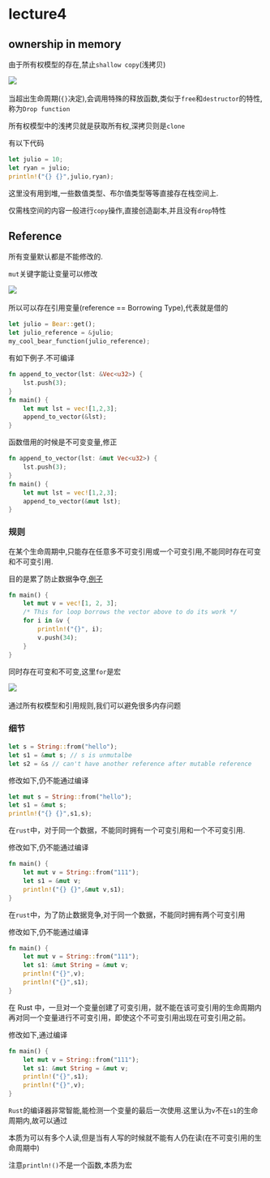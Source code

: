 # lecture4

## ownership in memory

由于所有权模型的存在,禁止`shallow copy`(浅拷贝)

![](..\..\pic\2021\lecture4\1.jpg)

当超出生命周期(`{}`决定),会调用特殊的释放函数,类似于`free`和`destructor`的特性,称为`Drop function`

所有权模型中的浅拷贝就是获取所有权,深拷贝则是`clone`

有以下代码

```rust
let julio = 10;
let ryan = julio;
println!("{} {}",julio,ryan);
```

这里没有用到堆,一些数值类型、布尔值类型等等直接存在栈空间上.

仅需栈空间的内容一般进行`copy`操作,直接创造副本,并且没有`drop`特性

## Reference

所有变量默认都是不能修改的.

`mut`关键字能让变量可以修改

![](..\..\pic\2021\lecture4\2.jpg)

所以可以存在引用变量(reference == Borrowing Type),代表就是借的

```rust
let julio = Bear::get(); 
let julio_reference = &julio;
my_cool_bear_function(julio_reference);
```

有如下例子.不可编译

```rust
fn append_to_vector(lst: &Vec<u32>) { 
    lst.push(3); 
} 
fn main() {
    let mut lst = vec![1,2,3];
    append_to_vector(&lst);
}
```

函数借用的时候是不可变变量,修正

```rust
fn append_to_vector(lst: &mut Vec<u32>) { 
    lst.push(3); 
} 
fn main() {
    let mut lst = vec![1,2,3];
    append_to_vector(&mut lst);
}
```

### 规则

在某个生命周期中,只能存在任意多不可变引用或一个可变引用,不能同时存在可变和不可变引用.

目的是累了防止数据争夺,[例子](https://play.rust-lang.org/?version=stable&mode=debug&edition=2018&gist=64d8e83cbbd5429621e345157e857ea1)

```rust
fn main() {
    let mut v = vec![1, 2, 3];
    /* This for loop borrows the vector above to do its work */    
    for i in &v { 
        println!("{}", i);
        v.push(34);
    }
}
```

同时存在可变和不可变,这里`for`是宏

![](..\..\pic\2021\lecture4\3.jpg)

通过所有权模型和引用规则,我们可以避免很多内存问题

### 细节

```rust
let s = String::from("hello");
let s1 = &mut s; // s is unmutalbe
let s2 = &s // can't have another reference after mutable reference
```

修改如下,仍不能通过编译

```rust
let mut s = String::from("hello");
let s1 = &mut s;
println!("{} {}",s1,s);
```

在`rust`中，对于同一个数据，不能同时拥有一个可变引用和一个不可变引用.

修改如下,仍不能通过编译

```rust
fn main() {
    let mut v = String::from("111");
    let s1 = &mut v;
    println!("{} {}",&mut v,s1);
}
```

在`rust`中，为了防止数据竞争,对于同一个数据，不能同时拥有两个可变引用

修改如下,仍不能通过编译

```rust
fn main() {
    let mut v = String::from("111");
    let s1: &mut String = &mut v;
    println!("{}",v);
    println!("{}",s1);
}

```

在 Rust 中，一旦对一个变量创建了可变引用，就不能在该可变引用的生命周期内再对同一个变量进行不可变引用，即使这个不可变引用出现在可变引用之前。

修改如下,通过编译

```rust
fn main() {
    let mut v = String::from("111");
    let s1: &mut String = &mut v;
    println!("{}",s1);
    println!("{}",v);
}

```

`Rust`的编译器非常智能,能检测一个变量的最后一次使用.这里认为`v`不在`s1`的生命周期内,故可以通过

本质为可以有多个人读,但是当有人写的时候就不能有人仍在读(在不可变引用的生命周期中)

注意`println!()`不是一个函数,本质为宏